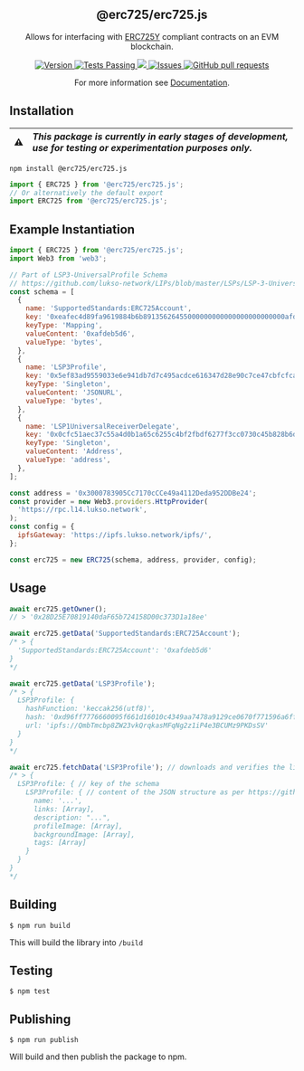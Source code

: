 <p align="center">
 <h2 align="center"><strong>@erc725/erc725.js</strong></h2>
 <p align="center">Allows for interfacing with <a href="https://github.com/lukso-network/LIPs/blob/master/LSPs/LSP-2-ERC725YJSONSchema.md">ERC725Y</a> compliant contracts on an EVM blockchain.</p>
</p>

<p align="center">
  <a href="https://www.npmjs.com/package/@erc725/erc725.js">
    <img alt="Version" src="https://badge.fury.io/js/@erc725%2Ferc725.js.svg" />
  </a>
  
  <a href="https://github.com/ERC725Alliance/erc725.js/actions">
    <img alt="Tests Passing" src="https://github.com/ERC725Alliance/erc725.js/actions/workflows/lint-test-build.yml/badge.svg" />
  </a>
  <a href="https://codecov.io/gh/ERC725Alliance/erc725.js">
    <img src="https://codecov.io/gh/ERC725Alliance/erc725.js/branch/main/graph/badge.svg" />
  </a>
  <a href="https://github.com/ERC725Alliance/erc725.js/issues">
    <img alt="Issues" src="https://img.shields.io/github/issues/ERC725Alliance/erc725.js?color=0088ff" />
  </a>
  <a href="https://github.com/ERC725Alliance/erc725.js/pulls">
    <img alt="GitHub pull requests" src="https://img.shields.io/github/issues-pr/ERC725Alliance/erc725.js?color=0088ff" />
  </a>
</p>
<p align="center">For more information see <a href="https://docs.lukso.tech/tools/erc725js/getting-started">Documentation</a>.</p>

## Installation

| :warning: | _This package is currently in early stages of development,<br/> use for testing or experimentation purposes only._ |
| :-------: | :----------------------------------------------------------------------------------------------------------------- |

```shell script
npm install @erc725/erc725.js
```

```js
import { ERC725 } from '@erc725/erc725.js';
// Or alternatively the default export
import ERC725 from '@erc725/erc725.js';
```

## Example Instantiation

```js
import { ERC725 } from '@erc725/erc725.js';
import Web3 from 'web3';

// Part of LSP3-UniversalProfile Schema
// https://github.com/lukso-network/LIPs/blob/master/LSPs/LSP-3-UniversalProfile.md
const schema = [
  {
    name: 'SupportedStandards:ERC725Account',
    key: '0xeafec4d89fa9619884b6b89135626455000000000000000000000000afdeb5d6',
    keyType: 'Mapping',
    valueContent: '0xafdeb5d6',
    valueType: 'bytes',
  },
  {
    name: 'LSP3Profile',
    key: '0x5ef83ad9559033e6e941db7d7c495acdce616347d28e90c7ce47cbfcfcad3bc5',
    keyType: 'Singleton',
    valueContent: 'JSONURL',
    valueType: 'bytes',
  },
  {
    name: 'LSP1UniversalReceiverDelegate',
    key: '0x0cfc51aec37c55a4d0b1a65c6255c4bf2fbdf6277f3cc0730c45b828b6db8b47',
    keyType: 'Singleton',
    valueContent: 'Address',
    valueType: 'address',
  },
];

const address = '0x3000783905Cc7170cCCe49a4112Deda952DDBe24';
const provider = new Web3.providers.HttpProvider(
  'https://rpc.l14.lukso.network',
);
const config = {
  ipfsGateway: 'https://ipfs.lukso.network/ipfs/',
};

const erc725 = new ERC725(schema, address, provider, config);
```

## Usage

```js
await erc725.getOwner();
// > '0x28D25E70819140daF65b724158D00c373D1a18ee'

await erc725.getData('SupportedStandards:ERC725Account');
/* > {
  'SupportedStandards:ERC725Account': '0xafdeb5d6'
}
*/

await erc725.getData('LSP3Profile');
/* > {
  LSP3Profile: {
    hashFunction: 'keccak256(utf8)',
    hash: '0xd96ff7776660095f661d16010c4349aa7478a9129ce0670f771596a6ff2d864a',
    url: 'ipfs://QmbTmcbp8ZW23vkQrqkasMFqNg2z1iP4e3BCUMz9PKDsSV'
  }
}
*/

await erc725.fetchData('LSP3Profile'); // downloads and verifies the linked JSON
/* > {
  LSP3Profile: { // key of the schema
    LSP3Profile: { // content of the JSON structure as per https://github.com/lukso-network/LIPs/blob/master/LSPs/LSP-3-UniversalProfile.md
      name: '...',
      links: [Array],
      description: "...",
      profileImage: [Array],
      backgroundImage: [Array],
      tags: [Array]
    }
  }
}
*/
```

## Building

```shell script
$ npm run build
```

This will build the library into `/build`

## Testing

```shell script
$ npm test
```

## Publishing

```shell script
$ npm run publish
```

Will build and then publish the package to npm.

